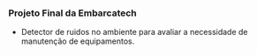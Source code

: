 ### Projeto Final da Embarcatech

- Detector de ruidos no ambiente para avaliar a necessidade de manutenção de equipamentos.